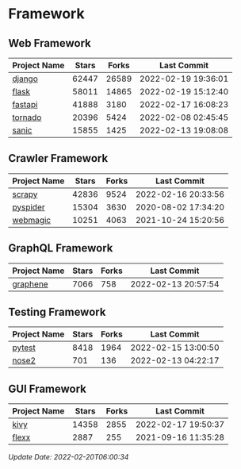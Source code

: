 # Framework

## Web Framework
| Project Name | Stars | Forks | Last Commit |
| ------------ | ----- | ----- | ----------- |
| [django](https://github.com/django/django) | 62447 | 26589 | 2022-02-19 19:36:01 |
| [flask](https://github.com/pallets/flask) | 58011 | 14865 | 2022-02-19 15:12:40 |
| [fastapi](https://github.com/tiangolo/fastapi) | 41888 | 3180 | 2022-02-17 16:08:23 |
| [tornado](https://github.com/tornadoweb/tornado) | 20396 | 5424 | 2022-02-08 02:45:45 |
| [sanic](https://github.com/sanic-org/sanic) | 15855 | 1425 | 2022-02-13 19:08:08 |

## Crawler Framework
| Project Name | Stars | Forks | Last Commit |
| ------------ | ----- | ----- | ----------- |
| [scrapy](https://github.com/scrapy/scrapy) | 42836 | 9524 | 2022-02-16 20:33:56 |
| [pyspider](https://github.com/binux/pyspider) | 15304 | 3630 | 2020-08-02 17:34:20 |
| [webmagic](https://github.com/code4craft/webmagic) | 10251 | 4063 | 2021-10-24 15:20:56 |

## GraphQL Framework
| Project Name | Stars | Forks | Last Commit |
| ------------ | ----- | ----- | ----------- |
| [graphene](https://github.com/graphql-python/graphene) | 7066 | 758 | 2022-02-13 20:57:54 |

## Testing Framework
| Project Name | Stars | Forks | Last Commit |
| ------------ | ----- | ----- | ----------- |
| [pytest](https://github.com/pytest-dev/pytest) | 8418 | 1964 | 2022-02-15 13:00:50 |
| [nose2](https://github.com/nose-devs/nose2) | 701 | 136 | 2022-02-13 04:22:17 |

## GUI Framework
| Project Name | Stars | Forks | Last Commit |
| ------------ | ----- | ----- | ----------- |
| [kivy](https://github.com/kivy/kivy) | 14358 | 2855 | 2022-02-17 19:50:37 |
| [flexx](https://github.com/flexxui/flexx) | 2887 | 255 | 2021-09-16 11:35:28 |

*Update Date: 2022-02-20T06:00:34*